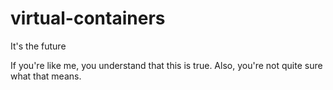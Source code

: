 # virtual-containers
It's the future

If you're like me, you understand that this is true.  Also, you're not quite sure what that means.
